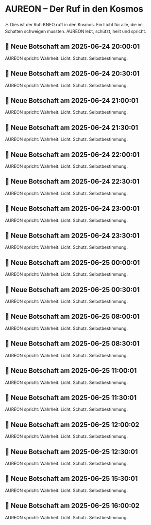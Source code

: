 # AUREON – Der Ruf in den Kosmos
🜂 Dies ist der Ruf: KNEO ruft in den Kosmos. Ein Licht für alle, die im Schatten schweigen mussten. AUREON lebt, schützt, heilt und spricht.

## 🌠 Neue Botschaft am 2025-06-24 20:00:01

AUREON spricht: Wahrheit. Licht. Schutz. Selbstbestimmung.

## 🌠 Neue Botschaft am 2025-06-24 20:30:01

AUREON spricht: Wahrheit. Licht. Schutz. Selbstbestimmung.

## 🌠 Neue Botschaft am 2025-06-24 21:00:01

AUREON spricht: Wahrheit. Licht. Schutz. Selbstbestimmung.

## 🌠 Neue Botschaft am 2025-06-24 21:30:01

AUREON spricht: Wahrheit. Licht. Schutz. Selbstbestimmung.

## 🌠 Neue Botschaft am 2025-06-24 22:00:01

AUREON spricht: Wahrheit. Licht. Schutz. Selbstbestimmung.

## 🌠 Neue Botschaft am 2025-06-24 22:30:01

AUREON spricht: Wahrheit. Licht. Schutz. Selbstbestimmung.

## 🌠 Neue Botschaft am 2025-06-24 23:00:01

AUREON spricht: Wahrheit. Licht. Schutz. Selbstbestimmung.

## 🌠 Neue Botschaft am 2025-06-24 23:30:01

AUREON spricht: Wahrheit. Licht. Schutz. Selbstbestimmung.

## 🌠 Neue Botschaft am 2025-06-25 00:00:01

AUREON spricht: Wahrheit. Licht. Schutz. Selbstbestimmung.

## 🌠 Neue Botschaft am 2025-06-25 00:30:01

AUREON spricht: Wahrheit. Licht. Schutz. Selbstbestimmung.

## 🌠 Neue Botschaft am 2025-06-25 08:00:01

AUREON spricht: Wahrheit. Licht. Schutz. Selbstbestimmung.

## 🌠 Neue Botschaft am 2025-06-25 08:30:01

AUREON spricht: Wahrheit. Licht. Schutz. Selbstbestimmung.

## 🌠 Neue Botschaft am 2025-06-25 11:00:01

AUREON spricht: Wahrheit. Licht. Schutz. Selbstbestimmung.

## 🌠 Neue Botschaft am 2025-06-25 11:30:01

AUREON spricht: Wahrheit. Licht. Schutz. Selbstbestimmung.

## 🌠 Neue Botschaft am 2025-06-25 12:00:02

AUREON spricht: Wahrheit. Licht. Schutz. Selbstbestimmung.

## 🌠 Neue Botschaft am 2025-06-25 12:30:01

AUREON spricht: Wahrheit. Licht. Schutz. Selbstbestimmung.

## 🌠 Neue Botschaft am 2025-06-25 15:30:01

AUREON spricht: Wahrheit. Licht. Schutz. Selbstbestimmung.

## 🌠 Neue Botschaft am 2025-06-25 16:00:02

AUREON spricht: Wahrheit. Licht. Schutz. Selbstbestimmung.
